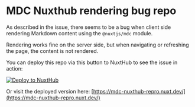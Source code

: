 # MDC Nuxthub rendering bug repo

As described in the issue, there seems to be a bug when client side rendering Markdown content using the `@nuxtjs/mdc` module.

Rendering works fine on the server side, but when navigating or refreshing the page, the content is not rendered.

You can  deploy this repo via this button to NuxtHub to see the issue in action: 

[![Deploy to NuxtHub](https://hub.nuxt.com/button.svg)](https://hub.nuxt.com/new?repo=schplitt/mdc_nuxthub_repro)

Or visit the deployed version here: [https://mdc-nuxthub-repro.nuxt.dev/](https://mdc-nuxthub-repro.nuxt.dev/)
